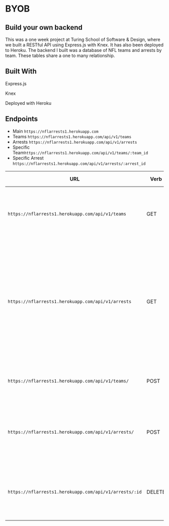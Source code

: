 # BYOB 
## Build your own backend

This was a one week project at Turing School of Software & Design, where we built a RESTful API using Express.js with Knex. It has also been deployed to Heroku. The backend I built was a database of NFL teams and arrests by team. These tables share a one to many relationship.

## Built With

Express.js

Knex

Deployed with Heroku

## Endpoints

- Main `https://nflarrests1.herokuapp.com`
- Teams `https://nflarrests1.herokuapp.com/api/v1/teams`
- Arrests `https://nflarrests1.herokuapp.com/api/v1/arrests`
- Specific Team`https://nflarrests1.herokuapp.com/api/v1/teams/:team_id`
- Specific Arrest `https://nflarrests1.herokuapp.com/api/v1/arrests/:arrest_id`

URL|Verb|Options|Sample Response
---|---|---|---
`https://nflarrests1.herokuapp.com/api/v1/teams`| GET | Not needed | Array of all existing teams `[{id: 65, team_name: "Denver Broncos", team_conference: "AFC", arrest_count: "51"}]`
`https://nflarrests1.herokuapp.com/api/v1/arrests` | GET | Not needed | Array of all arrests `[{id: 1921, team_name: "Denver Broncos", team_id: 65, player: "Chad Kelly", position: "QB", category: "Trespassing", description: "The Englewood Colorado Police arrested and charged Kelly with first-degree criminal trespassing after a report of a man allegedly inside a home."}]`
`https://nflarrests1.herokuapp.com/api/v1/teams/` | POST | `{team_name: <String>, team_conference: <String> , arrest_count: <String>}` | New Team `{team_name: 'Puppies', team_conference: 'NFC', arrest_count: '100'}`
`https://nflarrests1.herokuapp.com/api/v1/arrests/` | POST | `{team_name: <String>, team_id: <Integer> , player: <String>, position: <String>, category: <String>, description: <String>}` | New Arrest `{team_name: 'Puppies', team_id: 7, player: 'Rufus Dog', position: 'Retriever', category: 'theft', description: 'stealing all the kibble'}`
`https://nflarrests1.herokuapp.com/api/v1/arrests/:id` | DELETE | Not needed | Array of existing teams after delete `[{id: 65, team_name: "Denver Broncos", team_conference: "AFC", arrest_count: "51"}]`
